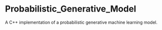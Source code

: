 # Probabilistic_Generative_Model
A C++ implementation of a probabilistic generative machine learning model.
